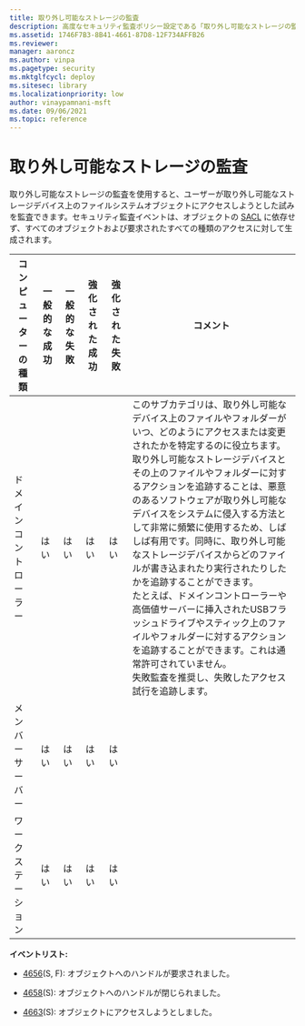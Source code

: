 ```yaml
---
title: 取り外し可能なストレージの監査
description: 高度なセキュリティ監査ポリシー設定である「取り外し可能なストレージの監査」は、取り外し可能なドライブへの読み取りまたは書き込みが行われたときに決定されます。
ms.assetid: 1746F7B3-8B41-4661-87D8-12F734AFFB26
ms.reviewer: 
manager: aaroncz
ms.author: vinpa
ms.pagetype: security
ms.mktglfcycl: deploy
ms.sitesec: library
ms.localizationpriority: low
author: vinaypamnani-msft
ms.date: 09/06/2021
ms.topic: reference
---
```


# 取り外し可能なストレージの監査

取り外し可能なストレージの監査を使用すると、ユーザーが取り外し可能なストレージデバイス上のファイルシステムオブジェクトにアクセスしようとした試みを監査できます。セキュリティ監査イベントは、オブジェクトの [SACL](/windows/win32/secauthz/access-control-lists) に依存せず、すべてのオブジェクトおよび要求されたすべての種類のアクセスに対して生成されます。

| コンピューターの種類 | 一般的な成功 | 一般的な失敗 | 強化された成功 | 強化された失敗 | コメント                                                                                                                                                                                                                                                                                                                                                                                                                                                                                                                                                                                                                                                                                                                         |
|-------------------|-----------------|-----------------|------------------|------------------|----------------------------------------------------------------------------------------------------------------------------------------------------------------------------------------------------------------------------------------------------------------------------------------------------------------------------------------------------------------------------------------------------------------------------------------------------------------------------------------------------------------------------------------------------------------------------------------------------------------------------------------------------------------------------------------------------------------------------------|
| ドメインコントローラー | はい             | はい             | はい              | はい              | このサブカテゴリは、取り外し可能なデバイス上のファイルやフォルダーがいつ、どのようにアクセスまたは変更されたかを特定するのに役立ちます。<br>取り外し可能なストレージデバイスとその上のファイルやフォルダーに対するアクションを追跡することは、悪意のあるソフトウェアが取り外し可能なデバイスをシステムに侵入する方法として非常に頻繁に使用するため、しばしば有用です。同時に、取り外し可能なストレージデバイスからどのファイルが書き込まれたり実行されたりしたかを追跡することができます。<br>たとえば、ドメインコントローラーや高価値サーバーに挿入されたUSBフラッシュドライブやスティック上のファイルやフォルダーに対するアクションを追跡することができます。これは通常許可されていません。<br>失敗監査を推奨し、失敗したアクセス試行を追跡します。 |
| メンバーサーバー     | はい             | はい             | はい              | はい              |                                                                                                                                                                                                                                                                                                                                                                                                                                                                                                                                                                                                                                                                                                                                  |
| ワークステーション       | はい             | はい             | はい              | はい              |                                                                                                                                                                                                                                                                                                                                                                                                                                                                                                                                                                                                                                                                                                                                  |

**イベントリスト:**

-   [4656](event-4656.md)(S, F): オブジェクトへのハンドルが要求されました。

-   [4658](event-4658.md)(S): オブジェクトへのハンドルが閉じられました。

-   [4663](event-4663.md)(S): オブジェクトにアクセスしようとしました。
